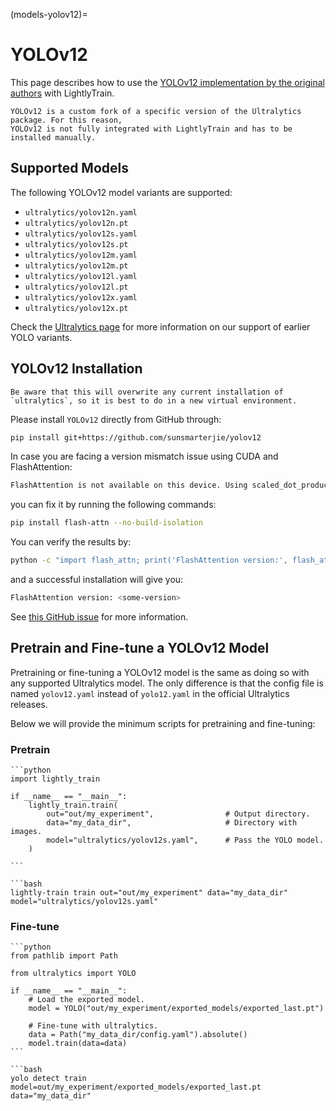 (models-yolov12)=

# YOLOv12

This page describes how to use the [YOLOv12 implementation by the original authors](https://github.com/sunsmarterjie/yolov12)
with LightlyTrain.

```{note}
YOLOv12 is a custom fork of a specific version of the Ultralytics package. For this reason,
YOLOv12 is not fully integrated with LightlyTrain and has to be installed manually.
```

## Supported Models

The following YOLOv12 model variants are supported:

- `ultralytics/yolov12n.yaml`
- `ultralytics/yolov12n.pt`
- `ultralytics/yolov12s.yaml`
- `ultralytics/yolov12s.pt`
- `ultralytics/yolov12m.yaml`
- `ultralytics/yolov12m.pt`
- `ultralytics/yolov12l.yaml`
- `ultralytics/yolov12l.pt`
- `ultralytics/yolov12x.yaml`
- `ultralytics/yolov12x.pt`

Check the [Ultralytics page](#ultralytics) for more information on our support of earlier YOLO variants.

## YOLOv12 Installation

```{important}
Be aware that this will overwrite any current installation of `ultralytics`, so it is best to do in a new virtual environment.
```

Please install `YOLOv12` directly from GitHub through:

```bash
pip install git+https://github.com/sunsmarterjie/yolov12
```

In case you are facing a version mismatch issue using CUDA and FlashAttention:

```bash
FlashAttention is not available on this device. Using scaled_dot_product_attention instead.
```

you can fix it by running the following commands:

```bash
pip install flash-attn --no-build-isolation
```

You can verify the results by:

```bash
python -c "import flash_attn; print('FlashAttention version:', flash_attn.__version__)"
```

and a successful installation will give you:

```bash
FlashAttention version: <some-version>
```

See [this GitHub issue](https://github.com/sunsmarterjie/yolov12/issues/66) for more information.

## Pretrain and Fine-tune a YOLOv12 Model

Pretraining or fine-tuning a YOLOv12 model is the same as doing so with any supported Ultralytics model. The only difference is that the config file is named `yolov12.yaml` instead of `yolo12.yaml` in the official Ultralytics releases.

Below we will provide the minimum scripts for pretraining and fine-tuning:

### Pretrain

````{tab} Python
```python
import lightly_train

if __name__ == "__main__":
    lightly_train.train(
        out="out/my_experiment",                # Output directory.
        data="my_data_dir",                     # Directory with images.
        model="ultralytics/yolov12s.yaml",      # Pass the YOLO model.
    )

```
````

````{tab} Command Line
```bash
lightly-train train out="out/my_experiment" data="my_data_dir" model="ultralytics/yolov12s.yaml"
````

### Fine-tune

````{tab} Python
```python
from pathlib import Path

from ultralytics import YOLO

if __name__ == "__main__":
    # Load the exported model.
    model = YOLO("out/my_experiment/exported_models/exported_last.pt")

    # Fine-tune with ultralytics.
    data = Path("my_data_dir/config.yaml").absolute()
    model.train(data=data)
```
````

````{tab} Command Line
```bash
yolo detect train model=out/my_experiment/exported_models/exported_last.pt data="my_data_dir"
````
